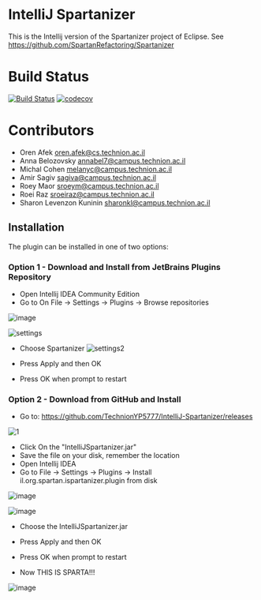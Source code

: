
# IntelliJ Spartanizer
This is the Intellij version of the Spartanizer project of Eclipse.
See https://github.com/SpartanRefactoring/Spartanizer

# Build Status
[![Build Status](https://travis-ci.org/TechnionYP5777/Leonidas-FTW.svg?branch=master)](https://travis-ci.org/TechnionYP5777/IntelliJ-Spartanizer) [![codecov](https://codecov.io/gh/TechnionYP5777/Leonidas-FTW/branch/master/graph/badge.svg)](https://codecov.io/gh/TechnionYP5777/Leonidas-FTW)


# Contributors
- Oren Afek oren.afek@cs.technion.ac.il
- Anna Belozovsky annabel7@campus.technion.ac.il
- Michal Cohen melanyc@campus.technion.ac.il
- Amir Sagiv sagiva@campus.technion.ac.il
- Roey Maor sroeym@campus.technion.ac.il
- Roei Raz sroeiraz@campus.technion.ac.il
- Sharon Levenzon Kuninin sharonkl@campus.technion.ac.il

## Installation
The plugin can be installed in one of two options:
### Option 1 - Download and Install from JetBrains Plugins Repository
- Open Intellij IDEA Community Edition
- Go to On File -> Settings -> Plugins -> Browse repositories

![image](https://cloud.githubusercontent.com/assets/15859817/21104064/ce276d7a-c08d-11e6-9ce6-32698e89cc71.png)

![settings](https://cloud.githubusercontent.com/assets/15859817/22225658/03d28e78-e1cc-11e6-8bd5-cf60c7d118bf.png)

- Choose Spartanizer
![settings2](https://cloud.githubusercontent.com/assets/15859817/22225726/536282fe-e1cc-11e6-9c9b-9fe92207d256.png)

- Press Apply and then OK
- Press OK when prompt to restart

### Option 2 - Download from GitHub and Install
- Go to: https://github.com/TechnionYP5777/IntelliJ-Spartanizer/releases

![1](https://cloud.githubusercontent.com/assets/15859817/21103983/64400a8e-c08d-11e6-96b6-f14785bf132a.PNG)
- Click On the "IntelliJSpartanizer.jar"
- Save the file on your disk, remember the location
- Open Intellij IDEA
- Go to File -> Settings -> Plugins -> Install il.org.spartan.ispartanizer.plugin from disk

![image](https://cloud.githubusercontent.com/assets/15859817/21104064/ce276d7a-c08d-11e6-9ce6-32698e89cc71.png)

![image](https://cloud.githubusercontent.com/assets/15859817/21104107/f2ee4598-c08d-11e6-8a14-552dd2a3b8aa.png)

- Choose the IntelliJSpartanizer.jar
- Press Apply and then OK
- Press OK when prompt to restart


- Now THIS IS SPARTA!!!

![image](https://cloud.githubusercontent.com/assets/15859817/21104148/127e4818-c08e-11e6-811e-106f3299c685.png)

